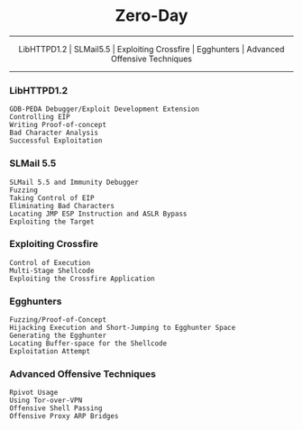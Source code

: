 # <h1 align="center"><b>Zero-Day</b></h1>

---

<p align="center">LibHTTPD1.2 | SLMail5.5 | Exploiting Crossfire |  Egghunters | Advanced Offensive Techniques</p>


---

<h3>LibHTTPD1.2</h3>

    GDB-PEDA Debugger/Exploit Development Extension
    Controlling EIP
    Writing Proof-of-concept
    Bad Character Analysis
    Successful Exploitation


<h3>SLMail 5.5</h3>

    SLMail 5.5 and Immunity Debugger
    Fuzzing
    Taking Control of EIP
    Eliminating Bad Characters
    Locating JMP ESP Instruction and ASLR Bypass
    Exploiting the Target


<h3>Exploiting Crossfire</h3>

    Control of Execution
    Multi-Stage Shellcode
    Exploiting the Crossfire Application


<h3>Egghunters</h3>

    Fuzzing/Proof-of-Concept
    Hijacking Execution and Short-Jumping to Egghunter Space
    Generating the Egghunter
    Locating Buffer-space for the Shellcode
    Exploitation Attempt


<h3>Advanced Offensive Techniques</h3>

    Rpivot Usage
    Using Tor-over-VPN
    Offensive Shell Passing
    Offensive Proxy ARP Bridges


    
